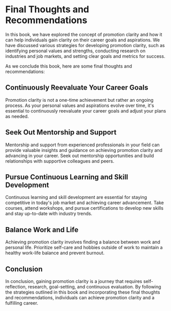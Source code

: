 Final Thoughts and Recommendations
=========================================================

In this book, we have explored the concept of promotion clarity and how it can help individuals gain clarity on their career goals and aspirations. We have discussed various strategies for developing promotion clarity, such as identifying personal values and strengths, conducting research on industries and job markets, and setting clear goals and metrics for success.

As we conclude this book, here are some final thoughts and recommendations:

Continuously Reevaluate Your Career Goals
-----------------------------------------

Promotion clarity is not a one-time achievement but rather an ongoing process. As your personal values and aspirations evolve over time, it's essential to continuously reevaluate your career goals and adjust your plans as needed.

Seek Out Mentorship and Support
-------------------------------

Mentorship and support from experienced professionals in your field can provide valuable insights and guidance on achieving promotion clarity and advancing in your career. Seek out mentorship opportunities and build relationships with supportive colleagues and peers.

Pursue Continuous Learning and Skill Development
------------------------------------------------

Continuous learning and skill development are essential for staying competitive in today's job market and achieving career advancement. Take courses, attend workshops, and pursue certifications to develop new skills and stay up-to-date with industry trends.

Balance Work and Life
---------------------

Achieving promotion clarity involves finding a balance between work and personal life. Prioritize self-care and hobbies outside of work to maintain a healthy work-life balance and prevent burnout.

Conclusion
----------

In conclusion, gaining promotion clarity is a journey that requires self-reflection, research, goal-setting, and continuous evaluation. By following the strategies outlined in this book and incorporating these final thoughts and recommendations, individuals can achieve promotion clarity and a fulfilling career.
